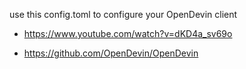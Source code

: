 use this config.toml to configure your OpenDevin client

- https://www.youtube.com/watch?v=dKD4a_sv69o

- https://github.com/OpenDevin/OpenDevin